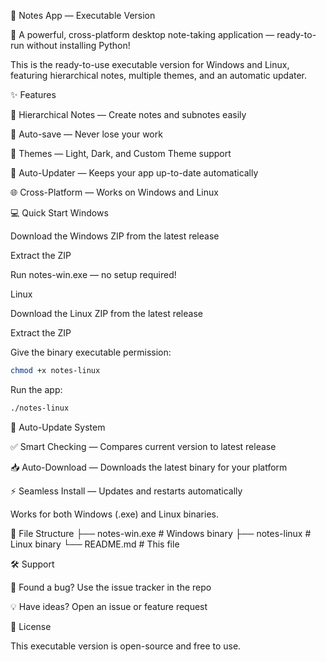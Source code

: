 📝 Notes App — Executable Version

🚀 A powerful, cross-platform desktop note-taking application — ready-to-run without installing Python!

This is the ready-to-use executable version for Windows and Linux, featuring hierarchical notes, multiple themes, and an automatic updater.

✨ Features

🌳 Hierarchical Notes — Create notes and subnotes easily

💾 Auto-save — Never lose your work

🎨 Themes — Light, Dark, and Custom Theme support

🔄 Auto-Updater — Keeps your app up-to-date automatically

🌐 Cross-Platform — Works on Windows and Linux

💻 Quick Start
Windows

Download the Windows ZIP from the latest release

Extract the ZIP

Run notes-win.exe — no setup required!

Linux

Download the Linux ZIP from the latest release

Extract the ZIP

Give the binary executable permission:
```bash
chmod +x notes-linux
```

Run the app:
```bash
./notes-linux
```

🔄 Auto-Update System

✅ Smart Checking — Compares current version to latest release

📥 Auto-Download — Downloads the latest binary for your platform

⚡ Seamless Install — Updates and restarts automatically

Works for both Windows (.exe) and Linux binaries.

📂 File Structure
├── notes-win.exe       # Windows binary
├── notes-linux         # Linux binary
└── README.md           # This file

🛠️ Support

🐛 Found a bug? Use the issue tracker in the repo

💡 Have ideas? Open an issue or feature request

📜 License

This executable version is open-source and free to use.
